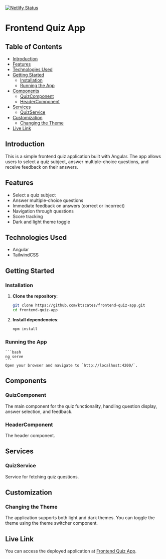 [![Netlify Status](https://api.netlify.com/api/v1/badges/667a360e-aa3d-41e8-b814-a3aba7150f1e/deploy-status)](https://app.netlify.com/sites/ktscates-frontend-quiz-app/deploys)

# Frontend Quiz App

## Table of Contents

- [Introduction](#introduction)
- [Features](#features)
- [Technologies Used](#technologies-used)
- [Getting Started](#getting-started)
  - [Installation](#installation)
  - [Running the App](#running-the-app)
- [Components](#components)
  - [QuizComponent](#quizcomponent)
  - [HeaderComponent](#headercomponent)
- [Services](#services)
  - [QuizService](#quizservice)
- [Customization](#customization)
  - [Changing the Theme](#changing-the-theme)
- [Live Link](#live-link)

## Introduction

This is a simple frontend quiz application built with Angular. The app allows users to select a quiz subject, answer multiple-choice questions, and receive feedback on their answers.

## Features

- Select a quiz subject
- Answer multiple-choice questions
- Immediate feedback on answers (correct or incorrect)
- Navigation through questions
- Score tracking
- Dark and light theme toggle

## Technologies Used

- Angular
- TailwindCSS

## Getting Started

### Installation

1. **Clone the repository**:

   ```bash
   git clone https://github.com/ktscates/frontend-quiz-app.git
   cd frontend-quiz-app
   ```

2. **Install dependencies**:

   ```bash
   npm install
   ```

### Running the App

    ```bash
    ng serve
    ```
    Open your browser and navigate to `http://localhost:4200/`.

## Components

### QuizComponent

The main component for the quiz functionality, handling question display, answer selection, and feedback.

### HeaderComponent

The header component.

## Services

### QuizService

Service for fetching quiz questions.

## Customization

### Changing the Theme

The application supports both light and dark themes. You can toggle the theme using the theme switcher component.

## Live Link

You can access the deployed application at [Frontend Quiz App](https://ktscates-frontend-quiz-app.netlify.app/).
